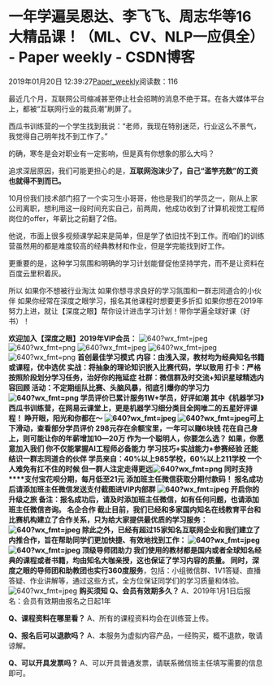 
# 一年学遍吴恩达、李飞飞、周志华等16大精品课！（ML、CV、NLP一应俱全） - Paper weekly - CSDN博客


2019年01月20日 12:39:27[Paper_weekly](https://me.csdn.net/c9Yv2cf9I06K2A9E)阅读数：116


最近几个月，互联网公司缩减甚至停止社会招聘的消息不绝于耳。在各大媒体平台上，都被“互联网行业的裁员潮”刷屏了。

西瓜书训练营的一个学生找到我说：“老师，我现在特别迷茫，行业这么不景气，我觉得自己明年找不到工作了。”

的确，寒冬是会对职业有一定影响，但是真有你想象的那么大吗？

追求深层原因，我们可能更担心的是，**互联网泡沫少了，自己“滥竽充数”的工资也就得不到而已。**

10月份我们技术部门招了一个实习生小哥哥，他也是我们的学员之一，刚从上家公司离职，想利用这一段时间充实自己，前两周，他成功收到了计算机视觉工程师岗位的offer，年薪比之前翻了2倍。

他说，市面上很多视频课学起来是简单，但是学了依旧找不到工作。而咱们的训练营虽然用的都是难度较高的经典教材和作业，但是学完能找到好工作。

更重要的是，这种学习氛围和明确的学习计划能督促他坚持学完，而不是让资料在百度云里积着灰。

所以
如果你不想被行业淘汰
如果你想寻求良好的学习氛围和一群志同道合的小伙伴
如果你经常在深度之眼学习，报名其他课程时想要更多折扣
如果你想在2019年努力上进，就让【深度之眼】帮你设计进击学习计划！带你学遍全球好课（好书）！

**欢迎加入【深度之眼】2019年VIP会员：**
![640?wx_fmt=jpeg](https://ss.csdn.net/p?https://mmbiz.qpic.cn/mmbiz_jpg/ICiaxO5t2PJlrXicPclX8hnb5saZdYfRtZgMo4f2aKEhR1tODibeYCqkXibGjVCvKRtm4QtKbrspODaEBKTRtLTKfw/640?wx_fmt=jpeg)
![640?wx_fmt=png](https://ss.csdn.net/p?https://mmbiz.qpic.cn/mmbiz_png/ICiaxO5t2PJl7XDtI9RYvahYE70HPr38iaIb1urr2BNyfsU3j0JM170G7yJib9W11lDdGN5d69q0ib7pwoT2ZqbicyQ/640?wx_fmt=png)
![640?wx_fmt=jpeg](https://ss.csdn.net/p?https://mmbiz.qpic.cn/mmbiz_jpg/ICiaxO5t2PJlrXicPclX8hnb5saZdYfRtZDCm9uXg2d1bdMOicRIQO2QQEiatQIjT3fuLVFrGicbNjJmlMH2H0uFwwg/640?wx_fmt=jpeg)
![640?wx_fmt=jpeg](https://ss.csdn.net/p?https://mmbiz.qpic.cn/mmbiz_jpg/ICiaxO5t2PJlrXicPclX8hnb5saZdYfRtZxic16ON0hicYwI2Io7bT4KUxgAW6pmT3icf8cmpMsKBzibOyUUZRj6wXGw/640?wx_fmt=jpeg)
![640?wx_fmt=png](https://ss.csdn.net/p?https://mmbiz.qpic.cn/mmbiz_png/ICiaxO5t2PJlrXicPclX8hnb5saZdYfRtZHHkK3v87aLz4g0bficjglSNSn3BzwoenDIKaJrzibnPQs5YiaToeouBzA/640?wx_fmt=png)
**首创最佳学习模式**
**内容：**由浅入深，教材均为经典知名书籍或课程，优中选优
**实战：**将抽象的理论知识嵌入比赛代码，学以致用
**打卡：**严格按照阶段划分学习任务，治好你的拖延症
**社群**：微信群及时交流+知识星球精选内容回顾
**活动：**不定期组队比赛、头脑风暴，彻底引爆你的学习力
![640?wx_fmt=png](https://ss.csdn.net/p?https://mmbiz.qpic.cn/mmbiz_png/ICiaxO5t2PJlC5cE44DicG7BD7RElaqS5VBqjuS2LzO46ZNzYbouwQWzyg5rZB3icljXm9kNWfWpuRHjCC0St2vgg/640?wx_fmt=png)
**学员评价**已累计服务1W+学员，好评如潮
其中《机器学习》西瓜书训练营，在网易云课堂上，更是机器学习细分类目全网唯二的**五星好评**课程！
睁开眼，阳光和你都在～
![640?wx_fmt=jpeg](https://ss.csdn.net/p?https://mmbiz.qpic.cn/mmbiz_jpg/ICiaxO5t2PJmiaqOD5UUQ5TKX6o3BmUxRWRfCeu9puQa1XQnYhyfc71kJXUrU0zutkGwubicGWlsHCVbuAsbY61aw/640?wx_fmt=jpeg)
![640?wx_fmt=jpeg](https://ss.csdn.net/p?https://mmbiz.qpic.cn/mmbiz_jpg/ICiaxO5t2PJmiaqOD5UUQ5TKX6o3BmUxRWBcuM97COqUGqXVGkYTFZvaqoSfOUvRnv6aaJ8yXibJoRYDGianlsbTTw/640?wx_fmt=jpeg)可上下滑动，查看部分学员评价
**298元存在余额宝里，一年可以赚6块钱**
**花在自己身上，则可能让你的年薪增加10—20万**
**作为一个聪明人，你要怎么选？**
如果，你愿意加入我们
你不仅能掌握AI工程师必备能力
**学习技巧+实战能力+参赛****经****验**
还能结识一群志同道合的伙伴
**学员来自：40%以上985学校，60%以上211学校**
一个人难免有扛不住的时候
但一群人注定走得更远![640?wx_fmt=png](https://ss.csdn.net/p?https://mmbiz.qpic.cn/mmbiz_png/ICiaxO5t2PJl7XDtI9RYvahYE70HPr38iaf70A9uuo1iacF4PZgCURzb0oAUw2gzj8txKa7ABo5zcEdrSQj2licsXA/640?wx_fmt=png)
**同时支持****支付宝花呗分期，每月低至21元**
**添加班主任微信获取分期付款码！**
报名成功后请添加班主任微信发送支付截图进VIP内部群
![640?wx_fmt=jpeg](https://ss.csdn.net/p?https://mmbiz.qpic.cn/mmbiz_jpg/ICiaxO5t2PJlC5cE44DicG7BD7RElaqS5VXEhv846ibcyXTPwV7bFN4vSRZmtjkrdy7ClfI0bujUhibKNRm8w8CcJA/640?wx_fmt=jpeg)
开启你的升级之旅
备注：报名成功后，请及时添加班主任微信，如有任何问题，也请添加班主任微信咨询。
**名企合作**
截止目前，我们已经和**多家国内知名在线教育平台和比赛机构**建立了合作关系，只为给大家提供最优质的学习服务：
![640?wx_fmt=jpeg](https://ss.csdn.net/p?https://mmbiz.qpic.cn/mmbiz_jpg/ICiaxO5t2PJlrXicPclX8hnb5saZdYfRtZc9BNlyw338bguaPhhsULdC3BbXQ7d1UYiaZu5gSGEeQiafibvn2EHtlJQ/640?wx_fmt=jpeg)
除此之外，已经有超过**15家知名互联网企业**和我们建立了内推合作，旨在帮助同学们更加快捷、有效地找到工作：
![640?wx_fmt=jpeg](https://ss.csdn.net/p?https://mmbiz.qpic.cn/mmbiz_jpg/ICiaxO5t2PJlrXicPclX8hnb5saZdYfRtZpPhz7brVoll8ngjjUuIcRKBicEWPFkm5iagCx3EkjIzePg3SpyiagYI7g/640?wx_fmt=jpeg)
![640?wx_fmt=jpeg](https://ss.csdn.net/p?https://mmbiz.qpic.cn/mmbiz_jpg/ICiaxO5t2PJlrXicPclX8hnb5saZdYfRtZkCSG8PzFON44fKhb4WdGicY0eNyo4o2hlPsYqHoHibnhdC8iakBtrRjTg/640?wx_fmt=jpeg)
**顶级导师团助力**
我们使用的教材都是国内或者全球知名经典的课程或者书籍，均由知名大咖亲授，这也保证了学习内容的质量。
同时，深度之眼的导师团和助教团也实行**360度服务**，包括：小组微信群、1V1答疑、直播答疑、作业讲解等，通过这些方式，全方位保证同学们的学习质量和体验。
![640?wx_fmt=jpeg](https://ss.csdn.net/p?https://mmbiz.qpic.cn/mmbiz_jpg/ICiaxO5t2PJlrXicPclX8hnb5saZdYfRtZGjQDe4aIoqicPSiaHzOgcND4FVCT83bH1jMhmlQpQZ0ITSNd4XFEMtnw/640?wx_fmt=jpeg)
**购买须知**
**Q、会员有效期多久？**
A、2019年1月1日后报名：会员有效期由报名之日起1年

**Q、课程资料在哪里看？**
A、所有的课程资料均会在训练营上传。

**Q、报名后可以退款吗？**
A、本服务为虚拟内容产品，一经购买，概不退款，敬请谅解。

**Q、可以开具发票吗？**
A、可以开具普通发票，请联系微信班主任填写需要的信息即可。



